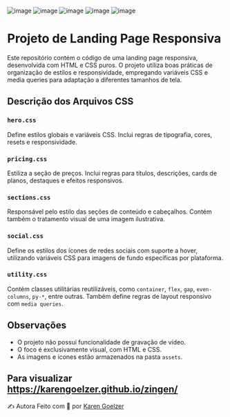 ![image](https://github.com/user-attachments/assets/ecd959d7-2e3f-4a54-8325-3011437d6366)
![image](https://github.com/user-attachments/assets/d7fa1f00-5a3b-4bd3-bc9f-23e1d0cba121)
![image](https://github.com/user-attachments/assets/a6bac4d0-5a9c-41a5-babf-d5a901556b0c)
![image](https://github.com/user-attachments/assets/47d63da4-1363-402c-a0cd-6898404351f4)
![image](https://github.com/user-attachments/assets/fe1776b3-1a83-4dfe-b842-9090be798b4a)
# Projeto de Landing Page Responsiva

Este repositório contém o código de uma landing page responsiva, desenvolvida com HTML e CSS puros. O projeto utiliza boas práticas de organização de estilos e responsividade, empregando variáveis CSS e media queries para adaptação a diferentes tamanhos de tela.

## Descrição dos Arquivos CSS

### `hero.css`
Define estilos globais e variáveis CSS. Inclui regras de tipografia, cores, resets e responsividade.

### `pricing.css`
Estiliza a seção de preços. Inclui regras para títulos, descrições, cards de planos, destaques e efeitos responsivos.

### `sections.css`
Responsável pelo estilo das seções de conteúdo e cabeçalhos. Contém também o tratamento visual de uma imagem ilustrativa.

### `social.css`
Define os estilos dos ícones de redes sociais com suporte a hover, utilizando variáveis CSS para imagens de fundo específicas por plataforma.

### `utility.css`
Contém classes utilitárias reutilizáveis, como `container`, `flex`, `gap`, `even-columns`, `py-*`, entre outras. Também define regras de layout responsivo com `media queries`.

## Observações

- O projeto não possui funcionalidade de gravação de vídeo.
- O foco é exclusivamente visual, com HTML e CSS.
- As imagens e ícones estão armazenados na pasta `assets`.

## Para visualizar https://karengoelzer.github.io/zingen/


✍️ Autora
Feito com 💙 por [Karen Goelzer](https://github.com/KarenGoelzer)

